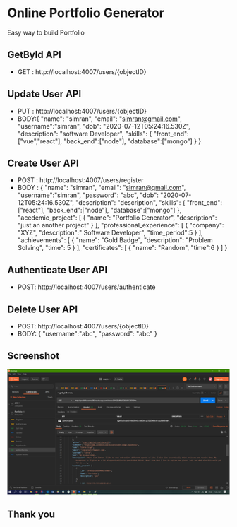 # Online Portfolio Generator
Easy way to build Portfolio

## GetById API
+ GET : http://localhost:4007/users/{objectID}

## Update User API
+ PUT : http://localhost:4007/users/{objectID}
+ BODY:{
  "name": "simran",
  "email": "simran@gmail.com",
  "username":"simran",
  "dob": "2020-07-12T05:24:16.530Z",
  "description": "software Developer",
  "skills": 
    {
    "front_end":["vue","react"], 
    "back_end":["node"],
    "database":["mongo"]
    }
} 

## Create User API
+ POST : http://localhost:4007/users/register
+ BODY : {
  "name": "simran",
  "email": "simran@gmail.com",
  "username":"simran",
  "password": "abc",
  "dob": "2020-07-12T05:24:16.530Z",
  "description": "description",
  "skills": 
    {
    "front_end":["react"], 
    "back_end":["node"],
    "database":["mongo"]
    },
  "acedemic_project": [
     {
      "name": "Portfolio Generator",
      "description": "just an another project"
     }
  ],
  "professional_experience": [
    {
      "company": "XYZ",
      "description":" Software Developer",
      "time_period":5
    }
  ],
  "achievements": [
    {
      "name": "Gold Badge",
      "description": "Problem Solving",
      "time": 5
    }
  ],
  "certificates": [
    {
      "name": "Random",
      "time":6
    }
  ]
}

## Authenticate User API
+ POST: http://localhost:4007/users/authenticate

## Delete User API
+ POST: http://localhost:4007/users/{objectID}
+ BODY: {
  "username":"abc",
  "password": "abc" 
}

## Screenshot
![](images/portfolio-api.png)


## Thank you
